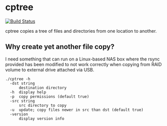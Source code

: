 # cptree

[![Build Status](https://api.travis-ci.com/wiggin77/cptree.svg?branch=master)](https://travis-ci.com/wiggin77/cptree)

cptree copies a tree of files and directories from one location to another.

<!-- markdownlint-disable MD026 -->
## Why create yet another file copy?

I need something that can run on a Linux-based NAS box where the rsync provided has been modified to not work correctly when copying from RAID volume to external drive attached via USB.

```help
./cptree -h
  -dst string
      destination directory
  -h  display help
  -p  copy permissions (default true)
  -src string
      src directory to copy
  -u  update; copy files newer in src than dst (default true)
  -version
      display version info
```
